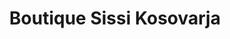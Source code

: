 ---
title: "Boutique Sissi Kosovarja"
url: /moenchengladbach/boutique-sissi-kosovarja/
shop: Kleidung
---